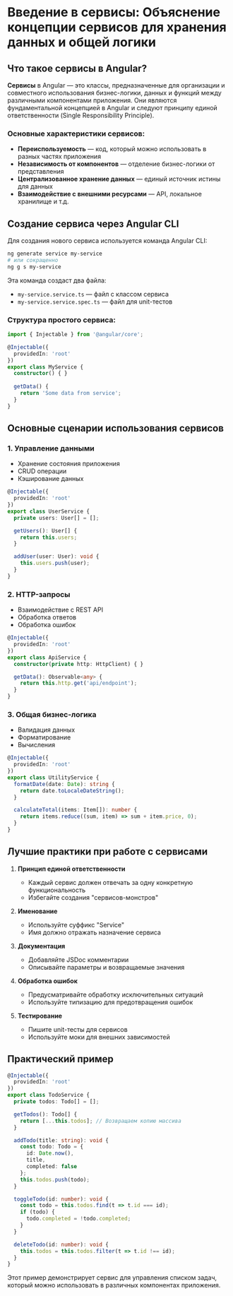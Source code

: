 # Введение в сервисы: Объяснение концепции сервисов для хранения данных и общей логики

## Что такое сервисы в Angular?

**Сервисы** в Angular — это классы, предназначенные для организации и совместного использования бизнес-логики, данных и функций между различными компонентами приложения. Они являются фундаментальной концепцией в Angular и следуют принципу единой ответственности (Single Responsibility Principle).

### Основные характеристики сервисов:

- **Переиспользуемость** — код, который можно использовать в разных частях приложения
- **Независимость от компонентов** — отделение бизнес-логики от представления
- **Централизованное хранение данных** — единый источник истины для данных
- **Взаимодействие с внешними ресурсами** — API, локальное хранилище и т.д.

## Создание сервиса через Angular CLI

Для создания нового сервиса используется команда Angular CLI:

```bash
ng generate service my-service
# или сокращенно
ng g s my-service
```

Эта команда создаст два файла:
- `my-service.service.ts` — файл с классом сервиса
- `my-service.service.spec.ts` — файл для unit-тестов

### Структура простого сервиса:

```typescript
import { Injectable } from '@angular/core';

@Injectable({
  providedIn: 'root'
})
export class MyService {
  constructor() { }
  
  getData() {
    return 'Some data from service';
  }
}
```

## Основные сценарии использования сервисов

### 1. Управление данными
- Хранение состояния приложения
- CRUD операции
- Кэширование данных

```typescript
@Injectable({
  providedIn: 'root'
})
export class UserService {
  private users: User[] = [];

  getUsers(): User[] {
    return this.users;
  }

  addUser(user: User): void {
    this.users.push(user);
  }
}
```

### 2. HTTP-запросы
- Взаимодействие с REST API
- Обработка ответов
- Обработка ошибок

```typescript
@Injectable({
  providedIn: 'root'
})
export class ApiService {
  constructor(private http: HttpClient) { }

  getData(): Observable<any> {
    return this.http.get('api/endpoint');
  }
}
```

### 3. Общая бизнес-логика
- Валидация данных
- Форматирование
- Вычисления

```typescript
@Injectable({
  providedIn: 'root'
})
export class UtilityService {
  formatDate(date: Date): string {
    return date.toLocaleDateString();
  }

  calculateTotal(items: Item[]): number {
    return items.reduce((sum, item) => sum + item.price, 0);
  }
}
```

## Лучшие практики при работе с сервисами

1. **Принцип единой ответственности**
   - Каждый сервис должен отвечать за одну конкретную функциональность
   - Избегайте создания "сервисов-монстров"

2. **Именование**
   - Используйте суффикс "Service"
   - Имя должно отражать назначение сервиса

3. **Документация**
   - Добавляйте JSDoc комментарии
   - Описывайте параметры и возвращаемые значения

4. **Обработка ошибок**
   - Предусматривайте обработку исключительных ситуаций
   - Используйте типизацию для предотвращения ошибок

5. **Тестирование**
   - Пишите unit-тесты для сервисов
   - Используйте моки для внешних зависимостей

## Практический пример

```typescript
@Injectable({
  providedIn: 'root'
})
export class TodoService {
  private todos: Todo[] = [];

  getTodos(): Todo[] {
    return [...this.todos]; // Возвращаем копию массива
  }

  addTodo(title: string): void {
    const todo: Todo = {
      id: Date.now(),
      title,
      completed: false
    };
    this.todos.push(todo);
  }

  toggleTodo(id: number): void {
    const todo = this.todos.find(t => t.id === id);
    if (todo) {
      todo.completed = !todo.completed;
    }
  }

  deleteTodo(id: number): void {
    this.todos = this.todos.filter(t => t.id !== id);
  }
}
```

Этот пример демонстрирует сервис для управления списком задач, который можно использовать в различных компонентах приложения.
